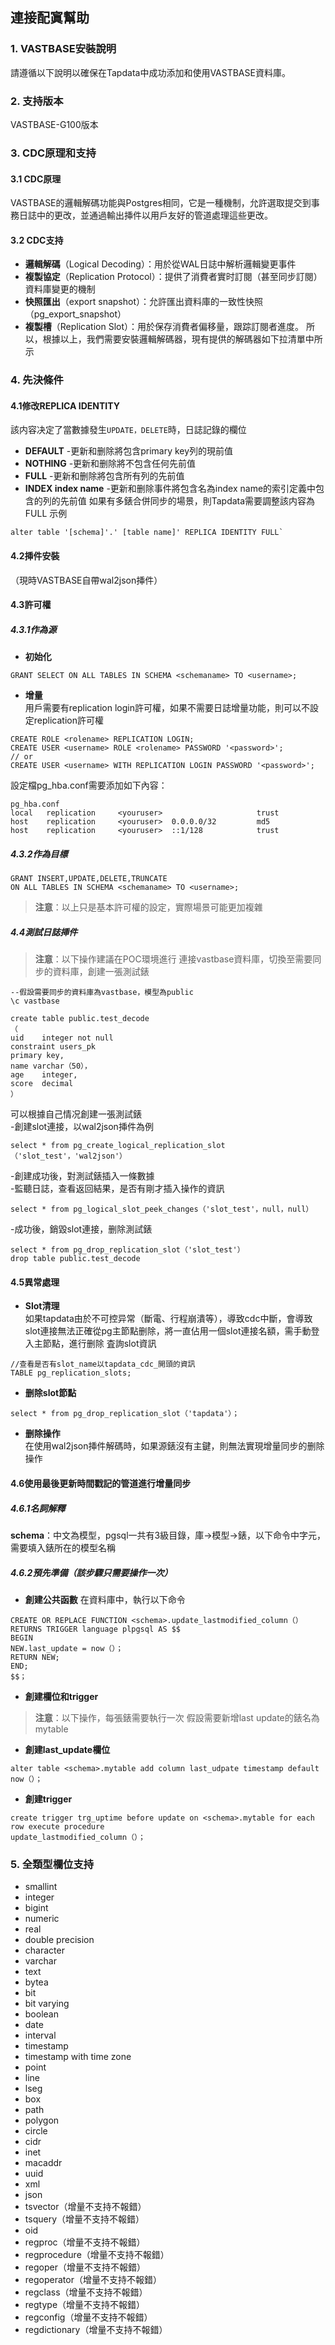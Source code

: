 ## **連接配寘幫助**
### **1. VASTBASE安裝說明**
請遵循以下說明以確保在Tapdata中成功添加和使用VASTBASE資料庫。
### **2. 支持版本**
VASTBASE-G100版本
### **3. CDC原理和支持**
#### **3.1 CDC原理**
VASTBASE的邏輯解碼功能與Postgres相同，它是一種機制，允許選取提交到事務日誌中的更改，並通過輸出挿件以用戶友好的管道處理這些更改。

#### **3.2 CDC支持**
- **邏輯解碼**（Logical Decoding）：用於從WAL日誌中解析邏輯變更事件
- **複製協定**（Replication Protocol）：提供了消費者實时訂閱（甚至同步訂閱）資料庫變更的機制
- **快照匯出**（export snapshot）：允許匯出資料庫的一致性快照（pg_export_snapshot）
- **複製槽**（Replication Slot）：用於保存消費者偏移量，跟踪訂閱者進度。
  所以，根據以上，我們需要安裝邏輯解碼器，現有提供的解碼器如下拉清單中所示

### **4. 先決條件**
#### **4.1修改REPLICA IDENTITY**
該内容决定了當數據發生`UPDATE，DELETE`時，日誌記錄的欄位
- **DEFAULT** -更新和删除將包含primary key列的現前值
- **NOTHING** -更新和删除將不包含任何先前值
- **FULL** -更新和删除將包含所有列的先前值
- **INDEX index name** -更新和删除事件將包含名為index name的索引定義中包含的列的先前值
  如果有多錶合併同步的場景，則Tapdata需要調整該内容為FULL
  示例
```
alter table '[schema]'.' [table name]' REPLICA IDENTITY FULL`
```

#### **4.2挿件安裝**
（現時VASTBASE自帶wal2json挿件）

#### **4.3許可權**
##### **4.3.1作為源**
- **初始化**<br>
```
GRANT SELECT ON ALL TABLES IN SCHEMA <schemaname> TO <username>;
```
- **增量**<br>
  用戶需要有replication login許可權，如果不需要日誌增量功能，則可以不設定replication許可權
```
CREATE ROLE <rolename> REPLICATION LOGIN;
CREATE USER <username> ROLE <rolename> PASSWORD '<password>';
// or
CREATE USER <username> WITH REPLICATION LOGIN PASSWORD '<password>';
```
設定檔pg_hba.conf需要添加如下內容：<br>
```
pg_hba.conf
local   replication     <youruser>                     trust
host    replication     <youruser>  0.0.0.0/32         md5
host    replication     <youruser>  ::1/128            trust
```

##### **4.3.2作為目標**
```
GRANT INSERT,UPDATE,DELETE,TRUNCATE
ON ALL TABLES IN SCHEMA <schemaname> TO <username>;
```
> **注意**：以上只是基本許可權的設定，實際場景可能更加複雜

##### **4.4測試日誌挿件**
> **注意**：以下操作建議在POC環境進行
>連接vastbase資料庫，切換至需要同步的資料庫，創建一張測試錶
```
--假設需要同步的資料庫為vastbase，模型為public
\c vastbase

create table public.test_decode
（
uid    integer not null
constraint users_pk
primary key,
name varchar（50），
age    integer,
score  decimal
）
```
可以根據自己情况創建一張測試錶<br>
-創建slot連接，以wal2json挿件為例
```
select * from pg_create_logical_replication_slot（'slot_test'，'wal2json'）
```
-創建成功後，對測試錶插入一條數據<br>
-監聽日誌，查看返回結果，是否有剛才插入操作的資訊<br>
```
select * from pg_logical_slot_peek_changes（'slot_test'，null，null）
```
-成功後，銷毀slot連接，删除測試錶<br>
```
select * from pg_drop_replication_slot（'slot_test'）
drop table public.test_decode
```
#### **4.5異常處理**
- **Slot清理**<br>
  如果tapdata由於不可控异常（斷電、行程崩潰等），導致cdc中斷，會導致slot連接無法正確從pg主節點删除，將一直佔用一個slot連接名額，需手動登入主節點，進行删除
  査詢slot資訊
```
//查看是否有slot_name以tapdata_cdc_開頭的資訊
TABLE pg_replication_slots;
```
- **删除slot節點**<br>
```
select * from pg_drop_replication_slot（'tapdata'）；
```
- **删除操作**<br>
  在使用wal2json挿件解碼時，如果源錶沒有主鍵，則無法實現增量同步的删除操作

#### **4.6使用最後更新時間戳記的管道進行增量同步**
##### **4.6.1名詞解釋**
**schema**：中文為模型，pgsql一共有3級目錄，庫->模型->錶，以下命令中<schema>字元，需要填入錶所在的模型名稱
##### **4.6.2預先準備（該步驟只需要操作一次）**
- **創建公共函數**
  在資料庫中，執行以下命令
```
CREATE OR REPLACE FUNCTION <schema>.update_lastmodified_column（）
RETURNS TRIGGER language plpgsql AS $$
BEGIN
NEW.last_update = now（）；
RETURN NEW;
END;
$$；
```
- **創建欄位和trigger**
> **注意**：以下操作，每張錶需要執行一次
假設需要新增last update的錶名為mytable
- **創建last_update欄位**
```
alter table <schema>.mytable add column last_udpate timestamp default now（）；
```
- **創建trigger**
```
create trigger trg_uptime before update on <schema>.mytable for each row execute procedure
update_lastmodified_column（）；
```
### **5. 全類型欄位支持**
- smallint
- integer
- bigint
- numeric
- real
- double precision
- character
- varchar
- text
- bytea
- bit
- bit varying
- boolean
- date
- interval
- timestamp
- timestamp with time zone
- point
- line
- lseg
- box
- path
- polygon
- circle
- cidr
- inet
- macaddr
- uuid
- xml
- json
- tsvector（增量不支持不報錯）
- tsquery（增量不支持不報錯）
- oid
- regproc（增量不支持不報錯）
- regprocedure（增量不支持不報錯）
- regoper（增量不支持不報錯）
- regoperator（增量不支持不報錯）
- regclass（增量不支持不報錯）
- regtype（增量不支持不報錯）
- regconfig（增量不支持不報錯）
- regdictionary（增量不支持不報錯）
